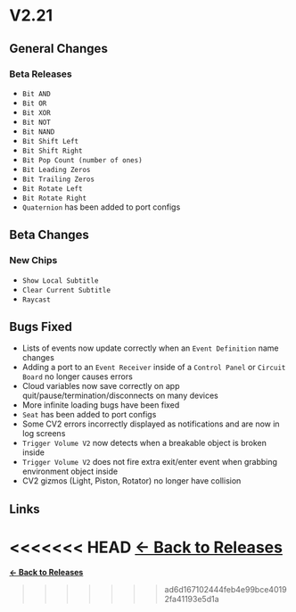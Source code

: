# V2.21

## General Changes

### Beta Releases

- `Bit AND`
- `Bit OR`
- `Bit XOR`
- `Bit NOT`
- `Bit NAND`
- `Bit Shift Left`
- `Bit Shift Right`
- `Bit Pop Count (number of ones)`
- `Bit Leading Zeros`
- `Bit Trailing Zeros`
- `Bit Rotate Left`
- `Bit Rotate Right`
- `Quaternion` has been added to port configs

## Beta Changes

### New Chips

- `Show Local Subtitle`
- `Clear Current Subtitle`
- `Raycast`

## Bugs Fixed

- Lists of events now update correctly when an `Event Definition` name changes
- Adding a port to an `Event Receiver` inside of a `Control Panel` or `Circuit Board` no longer causes errors
- Cloud variables now save correctly on app quit/pause/termination/disconnects on many devices
- More infinite loading bugs have been fixed
- `Seat` has been added to port configs
- Some CV2 errors incorrectly displayed as notifications and are now in log screens
- `Trigger Volume V2` now detects when a breakable object is broken inside
- `Trigger Volume V2` does not fire extra exit/enter event when grabbing environment object inside
- CV2 gizmos (Light, Piston, Rotator) no longer have collision

## Links

<<<<<<< HEAD
**[<- Back to Releases](/releases/)**
=======
**[<- Back to Releases](./)**
>>>>>>> ad6d167102444feb4e99bce40192fa41193e5d1a
